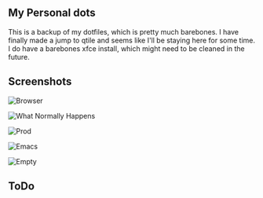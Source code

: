## My Personal dots

This is a backup of my dotfiles, which is pretty much barebones. I have finally made a jump to qtile and seems like I'll be staying here for some time.
I do have a barebones xfce install, which might need to be cleaned in the future.

## Screenshots

![Browser](https://i.imgur.com/JVL9alD.png "Vivaldi")

![What Normally Happens](https://i.imgur.com/tDEv4YS.png "Monadtail")

![Prod](https://i.imgur.com/TO4sRVY.png "Zathura for scripts + emacs for notes")

![Emacs](https://i.imgur.com/Yk8PDEA.png "Not much but configured Doom")

![Empty](https://i.imgur.com/OSFwbS1.png "Empty Screen")

## ToDo

